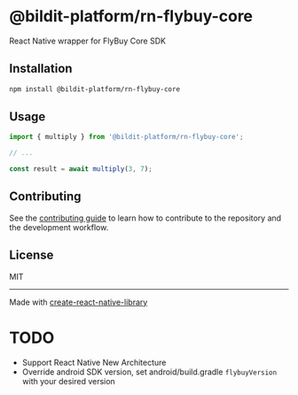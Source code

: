 # @bildit-platform/rn-flybuy-core

React Native wrapper for FlyBuy Core SDK

## Installation

```sh
npm install @bildit-platform/rn-flybuy-core
```

## Usage


```js
import { multiply } from '@bildit-platform/rn-flybuy-core';

// ...

const result = await multiply(3, 7);
```


## Contributing

See the [contributing guide](CONTRIBUTING.md) to learn how to contribute to the repository and the development workflow.

## License

MIT

---

Made with [create-react-native-library](https://github.com/callstack/react-native-builder-bob)



# TODO

- Support React Native New Architecture
- Override android SDK version, set android/build.gradle `flybuyVersion` with your desired version
